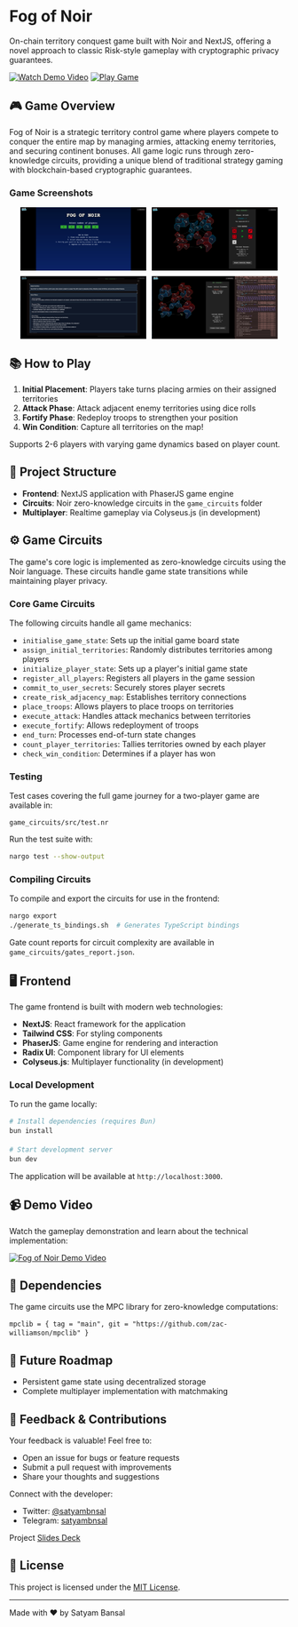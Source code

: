 # Fog of Noir


On-chain territory conquest game built with Noir and NextJS, offering a novel approach to classic Risk-style gameplay with cryptographic privacy guarantees.

[![Watch Demo Video](https://img.shields.io/badge/Watch-Demo_Video-red?style=for-the-badge&logo=youtube)](https://youtu.be/AV11QVYc4uU)
[![Play Game](https://img.shields.io/badge/Play-Game-green?style=for-the-badge&logo=vercel)](http://fog-of-noir.vercel.app/)

## 🎮 Game Overview

Fog of Noir is a strategic territory control game where players compete to conquer the entire map by managing armies, attacking enemy territories, and securing continent bonuses. All game logic runs through zero-knowledge circuits, providing a unique blend of traditional strategy gaming with blockchain-based cryptographic guarantees.

### Game Screenshots

<div style="display: flex; flex-wrap: wrap; gap: 10px; justify-content: center">
  <img src="./public/previews/1.png"  width="45%"/>
  <img src="./public/previews/2.png" width="45%" alt="Attack phase" />
  <img src="./public/previews/3.png" width="45%" alt="Initial placement" />
  <img src="./public/previews/4.png" width="45%" alt="Game setup screen" />
</div>

## 📚 How to Play

1. **Initial Placement**: Players take turns placing armies on their assigned territories
2. **Attack Phase**: Attack adjacent enemy territories using dice rolls
3. **Fortify Phase**: Redeploy troops to strengthen your position
4. **Win Condition**: Capture all territories on the map!

Supports 2-6 players with varying game dynamics based on player count.

## 🧩 Project Structure

- **Frontend**: NextJS application with PhaserJS game engine
- **Circuits**: Noir zero-knowledge circuits in the `game_circuits` folder
- **Multiplayer**: Realtime gameplay via Colyseus.js (in development)

## ⚙️ Game Circuits

The game's core logic is implemented as zero-knowledge circuits using the Noir language. These circuits handle game state transitions while maintaining player privacy.

### Core Game Circuits

The following circuits handle all game mechanics:

- `initialise_game_state`: Sets up the initial game board state
- `assign_initial_territories`: Randomly distributes territories among players
- `initialize_player_state`: Sets up a player's initial game state
- `register_all_players`: Registers all players in the game session
- `commit_to_user_secrets`: Securely stores player secrets
- `create_risk_adjacency_map`: Establishes territory connections
- `place_troops`: Allows players to place troops on territories
- `execute_attack`: Handles attack mechanics between territories
- `execute_fortify`: Allows redeployment of troops
- `end_turn`: Processes end-of-turn state changes
- `count_player_territories`: Tallies territories owned by each player
- `check_win_condition`: Determines if a player has won

### Testing

Test cases covering the full game journey for a two-player game are available in:
```
game_circuits/src/test.nr
```

Run the test suite with:
```bash
nargo test --show-output
```

### Compiling Circuits

To compile and export the circuits for use in the frontend:

```bash
nargo export
./generate_ts_bindings.sh  # Generates TypeScript bindings
```

Gate count reports for circuit complexity are available in `game_circuits/gates_report.json`.

## 🖥️ Frontend

The game frontend is built with modern web technologies:

- **NextJS**: React framework for the application
- **Tailwind CSS**: For styling components
- **PhaserJS**: Game engine for rendering and interaction
- **Radix UI**: Component library for UI elements
- **Colyseus.js**: Multiplayer functionality (in development)

### Local Development

To run the game locally:

```bash
# Install dependencies (requires Bun)
bun install

# Start development server
bun dev
```

The application will be available at `http://localhost:3000`.

## 📹 Demo Video

Watch the gameplay demonstration and learn about the technical implementation:

<a href="https://youtu.be/AV11QVYc4uU">
  <img src="https://img.youtube.com/vi/AV11QVYc4uU/0.jpg" alt="Fog of Noir Demo Video" width="600">
</a>

## 🔗 Dependencies

The game circuits use the MPC library for zero-knowledge computations:

```
mpclib = { tag = "main", git = "https://github.com/zac-williamson/mpclib" }
```

## 🚀 Future Roadmap

- Persistent game state using decentralized storage
- Complete multiplayer implementation with matchmaking

## 📝 Feedback & Contributions

Your feedback is valuable! Feel free to:
- Open an issue for bugs or feature requests
- Submit a pull request with improvements
- Share your thoughts and suggestions

Connect with the developer:
- Twitter: [@satyambnsal](https://x.com/satyambnsal)
- Telegram: [satyambnsal](http://t.me/satyambnsal)

Project [Slides Deck](https://docs.google.com/presentation/d/13PqGn1UZDgEwVI_esuVUOcZcPDJk3nAyoU9C0nHhdqI/edit?usp=sharing)

## 📜 License

This project is licensed under the [MIT License](LICENSE).

---

Made with ❤️ by Satyam Bansal
